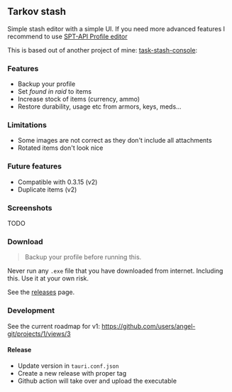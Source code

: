 ## Tarkov stash

Simple stash editor with a simple UI. If you need more advanced features I recommend to use [SPT-API Profile editor](https://hub.sp-tarkov.com/files/file/184-spt-aki-profile-editor/)

This is based out of another project of mine: [task-stash-console](https://github.com/angel-git/tarkov-stash-console):

### Features

- Backup your profile
- Set _found in raid_ to items
- Increase stock of items (currency, ammo)
- Restore durability, usage etc from armors, keys, meds...

### Limitations

- Some images are not correct as they don't include all attachments
- Rotated items don't look nice

### Future features

- Compatible with 0.3.15 (v2)
- Duplicate items (v2)

### Screenshots

TODO

### Download

> Backup your profile before running this.

Never run any `.exe` file that you have downloaded from internet. Including this. Use it at your own risk.

See the [releases](https://github.com/angel-git/tarkov-stash/releases) page.

### Development

See the current roadmap for v1: https://github.com/users/angel-git/projects/1/views/3

#### Release

- Update version in `tauri.conf.json`
- Create a new release with proper tag
- Github action will take over and upload the executable
